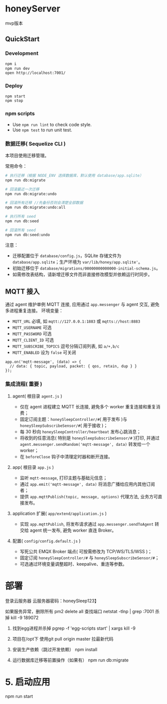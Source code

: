 # honeyServer

mvp版本

## QuickStart

### Development

```bash
npm i
npm run dev
open http://localhost:7001/
```

### Deploy

```bash
npm start
npm stop
```

### npm scripts

- Use `npm run lint` to check code style.
- Use `npm test` to run unit test.

### 数据迁移( Sequelize CLI )

本项目使用迁移管理。

常用命令：

```bash
# 执行迁移（根据 NODE_ENV 选择数据库，默认使用 database/app.sqlite）
npm run db:migrate

# 回滚最近一次迁移
npm run db:migrate:undo

# 回滚所有迁移 //先备份否则会清楚全部数据
npm run db:migrate:undo:all

# 执行所有 seed
npm run db:seed

# 回滚所有 seed
npm run db:seed:undo
```

注意：
- 迁移配置位于 `database/config.js`，SQLite 存储文件为 `database/app.sqlite`；生产环境为 `var/lib/honey/app.sqlite'`。
- 初始迁移位于 `database/migrations/00000000000000-initial-schema.js`。
- 如需修改表结构，请新增迁移文件而非直接修改模型并依赖运行时同步。

[egg]: https://eggjs.org

## MQTT 接入
通过 agent 维护单例 MQTT 连接, 应用通过 `app.messenger` 与 agent 交互, 避免多进程重复连接。
环境变量：

- `MQTT_URL` 必填, 如 `mqtt://127.0.0.1:1883` 或 `mqtts://host:8883`
- `MQTT_USERNAME` 可选
- `MQTT_PASSWORD` 可选
- `MQTT_CLIENT_ID` 可选
- `MQTT_SUBSCRIBE_TOPICS` 逗号分隔订阅列表, 如 `a/+,b/c`
- `MQTT_ENABLED` 设为 `false` 可关闭




```
app.on('mqtt-message', (data) => {
  // data: { topic, payload, packet: { qos, retain, dup } }
});
```

### 集成流程( 重要 )

1. agent( 根目录 `agent.js` )
   - 仅在 agent 进程建立 MQTT 长连接, 避免多个 worker 重复连接和重复消费；
   - 固定订阅主题：`honeySleepController/#`( 用于发布 )与 `honeySleepSubscribeSensor/#`( 用于接收 )；
   - 每 30 秒向 `honeySleepController/heartbeat` 发布心跳消息；
   - 将收到的任意消息( 特别是 `honeySleepSubscribeSensor/#` )打印, 并通过 `agent.messenger.sendRandom('mqtt-message', data)` 转发给一个 worker；
   - 在 `beforeClose` 钩子中清理定时器和断开连接。

2. app( 根目录 `app.js` )
   - 监听 `mqtt-message`, 打印主题与基础元信息；
   - 通过 `app.emit('mqtt-message', data)` 将消息广播给应用内其他订阅者；
   - 提供 `app.mqttPublish(topic, message, options)` 代理方法, 业务方可直接发布。

3. application 扩展( `app/extend/application.js` )
   - 实现 `app.mqttPublish`, 将发布请求通过 `app.messenger.sendToAgent` 转交给 agent 统一发布, 避免 worker 直连 Broker。

4. 配置( `config/config.default.js` )
   - 写死公共 EMQX Broker 端点( 可按需修改为 TCP/WS/TLS/WSS )；
   - 固定订阅 `honeySleepController/#` 与 `honeySleepSubscribeSensor/#`；
   - 可选通过环境变量调整超时、keepalive、重连等参数。




# 部署
登录云服务器
云服务器密码：honeySleep123】

如果服务异常，删除所有
pm2 delete all
查找端口
netstat -tlnp | grep :7001
杀掉
kill -9 189072

1. 找到egg进程并杀掉
pgrep -f 'egg-scripts start' | xargs kill -9

2. 项目在/opt下
使用git pull origin master 拉最新代码

3. 安装生产依赖（跳过开发依赖）
npm install

4. 运行数据库迁移等前置操作（如果有）
npm run db:migrate

# 5. 启动应用
npm run start
